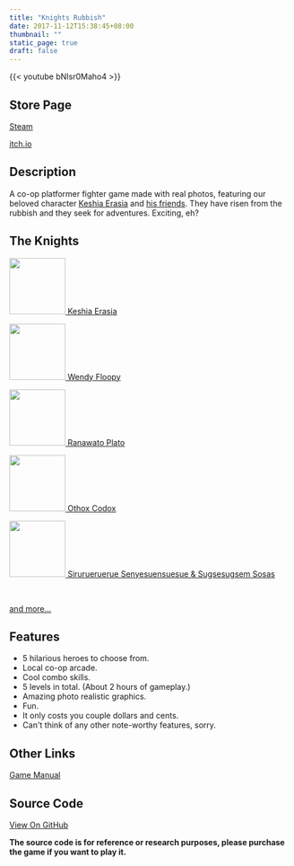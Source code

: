```yaml
---
title: "Knights Rubbish"
date: 2017-11-12T15:38:45+08:00
thumbnail: ""
static_page: true
draft: false
---
```


{{< youtube bNIsr0Maho4 >}}

## Store Page
[Steam](https://store.steampowered.com/app/980440)

[itch.io](https://shinerightstudio.itch.io/knights-rubbish)

## Description
A co-op platformer fighter game made with real photos, featuring our beloved character [Keshia Erasia](/knights-rubbish-heroes/keshia-erasia) and [his friends](/knights-rubbish-heroes/the-knights). They have risen from the rubbish and they seek for adventures. Exciting, eh?

## The Knights
[<img src="/knights-rubbish/keshia-erasia.png" width="100px" height="100px"/> Keshia Erasia](/knights-rubbish-heroes/keshia-erasia)

[<img src="/knights-rubbish/wendy-floopy.png" width="100px" height="100px"/> Wendy Floopy](/knights-rubbish-heroes/wendy-floopy)

[<img src="/knights-rubbish/ranawato-plato.png" width="100px" height="100px"/> Ranawato Plato](/knights-rubbish-heroes/ranawato-plato)

[<img src="/knights-rubbish/othox-codox.png" width="100px" height="100px"/> Othox Codox](/knights-rubbish-heroes/othox-codox)

[<img src="/knights-rubbish/bross.png" width="100px" height="100px"/> Sirurueruerue Senyesuensuesue & Sugsesugsem Sosas](/knights-rubbish-heroes/bross)

<br />

[and more...](/knights-rubbish-heroes/the-knights)

## Features
* 5 hilarious heroes to choose from.
* Local co-op arcade.
* Cool combo skills.
* 5 levels in total. (About 2 hours of gameplay.)
* Amazing photo realistic graphics.
* Fun.
* It only costs you couple dollars and cents.
* Can't think of any other note-worthy features, sorry.

## Other Links
[Game Manual](/knights-rubbish/knights-rubbish-manual.pdf)

## Source Code
[View On GitHub](https://github.com/YuChaoGithub/Knights-Rubbish)

**The source code is for reference or research purposes, please purchase the game if you want to play it.**